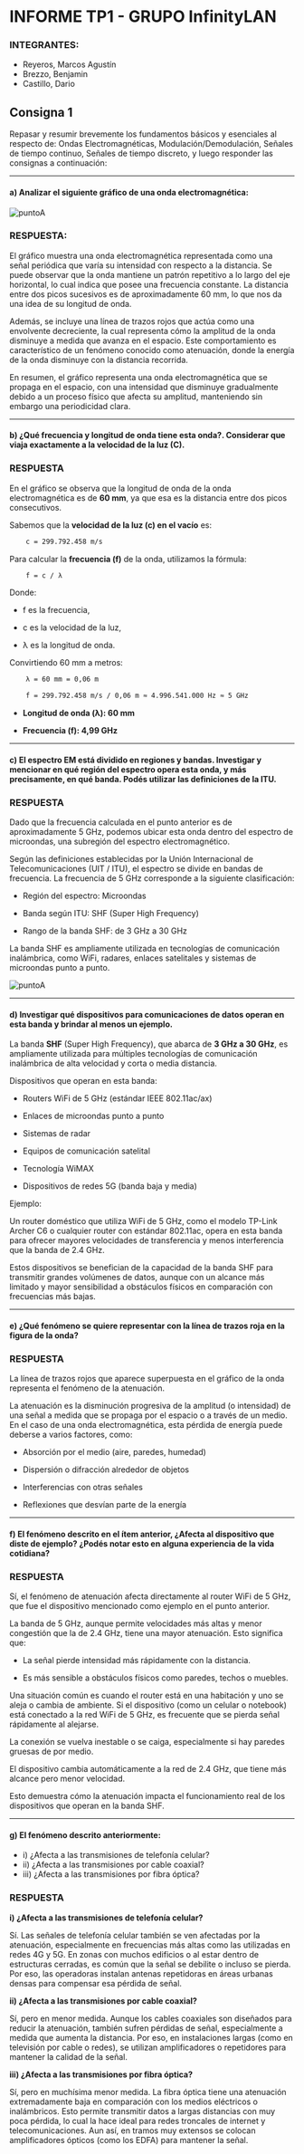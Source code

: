 # INFORME TP1 - GRUPO InfinityLAN

### INTEGRANTES:

* Reyeros, Marcos Agustín
* Brezzo, Benjamin
* Castillo, Dario

## Consigna 1

Repasar y resumir brevemente los fundamentos básicos y esenciales al respecto de: Ondas
Electromagnéticas, Modulación/Demodulación, Señales de tiempo continuo, Señales de tiempo discreto,
y luego responder las consignas a continuación:

---

#### a) Analizar el siguiente gráfico de una onda electromagnética:

![puntoA](../tp1/img/imagen-consigna1a.png)

### RESPUESTA:

El gráfico muestra una onda electromagnética representada como una señal periódica que varía su intensidad con respecto a la distancia. Se puede observar que la onda mantiene un patrón repetitivo a lo largo del eje horizontal, lo cual indica que posee una frecuencia constante. La distancia entre dos picos sucesivos es de aproximadamente 60 mm, lo que nos da una idea de su longitud de onda.

Además, se incluye una línea de trazos rojos que actúa como una envolvente decreciente, la cual representa cómo la amplitud de la onda disminuye a medida que avanza en el espacio. Este comportamiento es característico de un fenómeno conocido como atenuación, donde la energía de la onda disminuye con la distancia recorrida.

En resumen, el gráfico representa una onda electromagnética que se propaga en el espacio, con una intensidad que disminuye gradualmente debido a un proceso físico que afecta su amplitud, manteniendo sin embargo una periodicidad clara.

---

#### b) ¿Qué frecuencia y longitud de onda tiene esta onda?. Considerar que viaja exactamente a la velocidad de la luz (C).

### RESPUESTA

En el gráfico se observa que la longitud de onda de la onda electromagnética es de **60 mm**, ya que esa es la distancia entre dos picos consecutivos.

Sabemos que la **velocidad de la luz (c) en el vacío** es:

```bash
    c = 299.792.458 m/s
```
Para calcular la **frecuencia (f)** de la onda, utilizamos la fórmula:

```bash
    f = c / λ
```

Donde:

+ f es la frecuencia,

+ c es la velocidad de la luz,

+ λ es la longitud de onda.

Convirtiendo 60 mm a metros:

```bash
    λ = 60 mm = 0,06 m
```

```bash
    f = 299.792.458 m/s / 0,06 m ≈ 4.996.541.000 Hz ≈ 5 GHz
```

+ **Longitud de onda (λ): 60 mm**

+ **Frecuencia (f): 4,99 GHz**
---
#### c) El espectro EM está dividido en regiones y bandas. Investigar y mencionar en qué región del espectro opera esta onda, y más precisamente, en qué banda. Podés utilizar las definiciones de la ITU.

### RESPUESTA

Dado que la frecuencia calculada en el punto anterior es de aproximadamente 5 GHz, podemos ubicar esta onda dentro del espectro de microondas, una subregión del espectro electromagnético.

Según las definiciones establecidas por la Unión Internacional de Telecomunicaciones (UIT / ITU), el espectro se divide en bandas de frecuencia. La frecuencia de 5 GHz corresponde a la siguiente clasificación:

+ Región del espectro: Microondas

+ Banda según ITU: SHF (Super High Frequency)

+ Rango de la banda SHF: de 3 GHz a 30 GHz

La banda SHF es ampliamente utilizada en tecnologías de comunicación inalámbrica, como WiFi, radares, enlaces satelitales y sistemas de microondas punto a punto.

![puntoA](../tp1/img/imageITU.png)

---

#### d) Investigar qué dispositivos para comunicaciones de datos operan en esta banda y brindar al menos un ejemplo.

La banda **SHF** (Super High Frequency), que abarca de **3 GHz a 30 GHz**, es ampliamente utilizada para múltiples tecnologías de comunicación inalámbrica de alta velocidad y corta o media distancia.

Dispositivos que operan en esta banda:

+ Routers WiFi de 5 GHz (estándar IEEE 802.11ac/ax)

+ Enlaces de microondas punto a punto

+ Sistemas de radar

+ Equipos de comunicación satelital

+ Tecnología WiMAX

+ Dispositivos de redes 5G (banda baja y media)

Ejemplo:

Un router doméstico que utiliza WiFi de 5 GHz, como el modelo TP-Link Archer C6 o cualquier router con estándar 802.11ac, opera en esta banda para ofrecer mayores velocidades de transferencia y menos interferencia que la banda de 2.4 GHz.

Estos dispositivos se benefician de la capacidad de la banda SHF para transmitir grandes volúmenes de datos, aunque con un alcance más limitado y mayor sensibilidad a obstáculos físicos en comparación con frecuencias más bajas.

--- 

#### e) ¿Qué fenómeno se quiere representar con la línea de trazos roja en la figura de la onda?

### RESPUESTA

La línea de trazos rojos que aparece superpuesta en el gráfico de la onda representa el fenómeno de la atenuación.

La atenuación es la disminución progresiva de la amplitud (o intensidad) de una señal a medida que se propaga por el espacio o a través de un medio. En el caso de una onda electromagnética, esta pérdida de energía puede deberse a varios factores, como:

+ Absorción por el medio (aire, paredes, humedad)

+ Dispersión o difracción alrededor de objetos

+ Interferencias con otras señales

+ Reflexiones que desvían parte de la energía

---

#### f) El fenómeno descrito en el ítem anterior, ¿Afecta al dispositivo que diste de ejemplo? ¿Podés notar esto en alguna experiencia de la vida cotidiana?

### RESPUESTA

Sí, el fenómeno de atenuación afecta directamente al router WiFi de 5 GHz, que fue el dispositivo mencionado como ejemplo en el punto anterior.

La banda de 5 GHz, aunque permite velocidades más altas y menor congestión que la de 2.4 GHz, tiene una mayor atenuación. Esto significa que:

+ La señal pierde intensidad más rápidamente con la distancia.

+ Es más sensible a obstáculos físicos como paredes, techos o muebles.

Una situación común es cuando el router está en una habitación y uno se aleja o cambia de ambiente. Si el dispositivo (como un celular o notebook) está conectado a la red WiFi de 5 GHz, es frecuente que se pierda señal rápidamente al alejarse.

La conexión se vuelva inestable o se caiga, especialmente si hay paredes gruesas de por medio.

El dispositivo cambia automáticamente a la red de 2.4 GHz, que tiene más alcance pero menor velocidad.

Esto demuestra cómo la atenuación impacta el funcionamiento real de los dispositivos que operan en la banda SHF.

---

#### g) El fenómeno descrito anteriormente:
+ i) ¿Afecta a las transmisiones de telefonía celular?
+ ii) ¿Afecta a las transmisiones por cable coaxial?
+ iii) ¿Afecta a las transmisiones por fibra óptica?

### RESPUESTA

**i) ¿Afecta a las transmisiones de telefonía celular?**

Sí. Las señales de telefonía celular también se ven afectadas por la atenuación, especialmente en frecuencias más altas como las utilizadas en redes 4G y 5G.
En zonas con muchos edificios o al estar dentro de estructuras cerradas, es común que la señal se debilite o incluso se pierda. Por eso, las operadoras instalan antenas repetidoras en áreas urbanas densas para compensar esa pérdida de señal.

**ii) ¿Afecta a las transmisiones por cable coaxial?**

Sí, pero en menor medida. Aunque los cables coaxiales son diseñados para reducir la atenuación, también sufren pérdidas de señal, especialmente a medida que aumenta la distancia.
Por eso, en instalaciones largas (como en televisión por cable o redes), se utilizan amplificadores o repetidores para mantener la calidad de la señal.

**iii) ¿Afecta a las transmisiones por fibra óptica?**

Sí, pero en muchísima menor medida. La fibra óptica tiene una atenuación extremadamente baja en comparación con los medios eléctricos o inalámbricos.
Esto permite transmitir datos a largas distancias con muy poca pérdida, lo cual la hace ideal para redes troncales de internet y telecomunicaciones. Aun así, en tramos muy extensos se colocan amplificadores ópticos (como los EDFA) para mantener la señal.